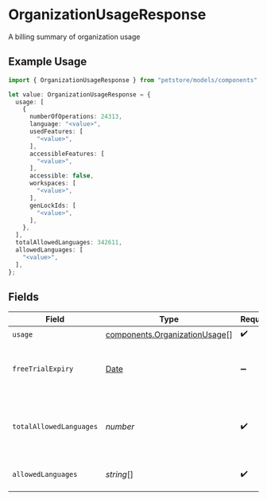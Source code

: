 # OrganizationUsageResponse

A billing summary of organization usage

## Example Usage

```typescript
import { OrganizationUsageResponse } from "petstore/models/components";

let value: OrganizationUsageResponse = {
  usage: [
    {
      numberOfOperations: 24313,
      language: "<value>",
      usedFeatures: [
        "<value>",
      ],
      accessibleFeatures: [
        "<value>",
      ],
      accessible: false,
      workspaces: [
        "<value>",
      ],
      genLockIds: [
        "<value>",
      ],
    },
  ],
  totalAllowedLanguages: 342611,
  allowedLanguages: [
    "<value>",
  ],
};
```

## Fields

| Field                                                                                         | Type                                                                                          | Required                                                                                      | Description                                                                                   |
| --------------------------------------------------------------------------------------------- | --------------------------------------------------------------------------------------------- | --------------------------------------------------------------------------------------------- | --------------------------------------------------------------------------------------------- |
| `usage`                                                                                       | [components.OrganizationUsage](../../models/components/organizationusage.md)[]                | :heavy_check_mark:                                                                            | N/A                                                                                           |
| `freeTrialExpiry`                                                                             | [Date](https://developer.mozilla.org/en-US/docs/Web/JavaScript/Reference/Global_Objects/Date) | :heavy_minus_sign:                                                                            | Expiry date of the free trial, will be null if no trial                                       |
| `totalAllowedLanguages`                                                                       | *number*                                                                                      | :heavy_check_mark:                                                                            | Total number of allowed languages, -1 if unlimited                                            |
| `allowedLanguages`                                                                            | *string*[]                                                                                    | :heavy_check_mark:                                                                            | List of allowed languages                                                                     |